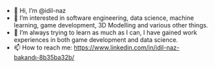 - 👋 Hi, I’m @idil-naz
- 👀 I’m interested in software engineering, data science, machine learning, game development, 3D Modelling and various other things.
- 🌱 I’m always trying to learn as much as I can, I have gained work experiences in both game development and data science.
- 📫 How to reach me: https://www.linkedin.com/in/idil-naz-bakandı-8b35ba32b/


